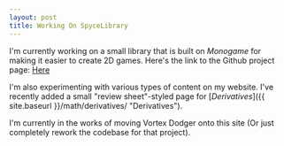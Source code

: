 ```yaml
---
layout: post
title: Working On SpyceLibrary
---
```


I'm currently working on a small library that is built on *Monogame* for making it easier to create 2D games. Here's the link to the Github project page: [Here](https://github.com/Spycemyster/SpyceLibrary "Github Project Page")

I'm also experimenting with various types of content on my website. I've recently added a small "review sheet"-styled page for [*Derivatives*]({{ site.baseurl }}/math/derivatives/ "Derivatives").

I'm currently in the works of moving Vortex Dodger onto this site (Or just completely rework the codebase for that project).